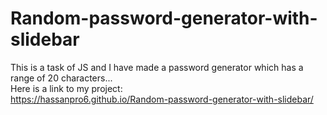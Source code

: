 # Random-password-generator-with-slidebar
This is a task of JS and I have made a password generator which has a range of 20 characters...
<br>
Here is a link to my project:
<br>
 https://hassanpro6.github.io/Random-password-generator-with-slidebar/
